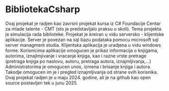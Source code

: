 # BibliotekaCsharp
Ovaj projekat je radjen kao zavrsni projekat kursa iz C# Foundacije Centar za mlade talente - CMT (sto je predstavljalo praksu u skoli). Tema projekta je simulacija rada biblioteke. Projekat je kreiran u vidu serversko - klijentske aplikacije. Server je povezan na sql bazu podataka pomocu microsoft sql server managment studia. Klijentska aplikacija je uradjena u vidu windows forme.
Korisnicima aplikacije omogucen je prikaz informacija o knjigama, autorima, iznajlmjivanje i vracanje knjiga, kao i razne vrste pretrage (pretraga knjiga po naslovu, autoru, pretraga autora, iznajmljivanja,...)
Administratorima je omogucen unos, izmena i brisanje knjiga i autora. Takodje omogucen im je i pregled iznajmljivanja od strane svih korisnika.
Ovaj projekat radjen je u maju 2024. godine, ali je na github kao open source postavljen tek u junu 2025.
